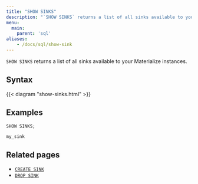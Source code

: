 ```yaml
---
title: "SHOW SINKS"
description: "`SHOW SINKS` returns a list of all sinks available to your Materialize instances."
menu:
  main:
    parent: 'sql'
aliases:
    - /docs/sql/show-sink
---
```


`SHOW SINKS` returns a list of all sinks available to your Materialize instances.

## Syntax

{{< diagram "show-sinks.html" >}}

## Examples

```sql
SHOW SINKS;
```
```nofmt
my_sink
```

## Related pages

- [`CREATE SINK`](../create-sink)
- [`DROP SINK`](../drop-sink)
